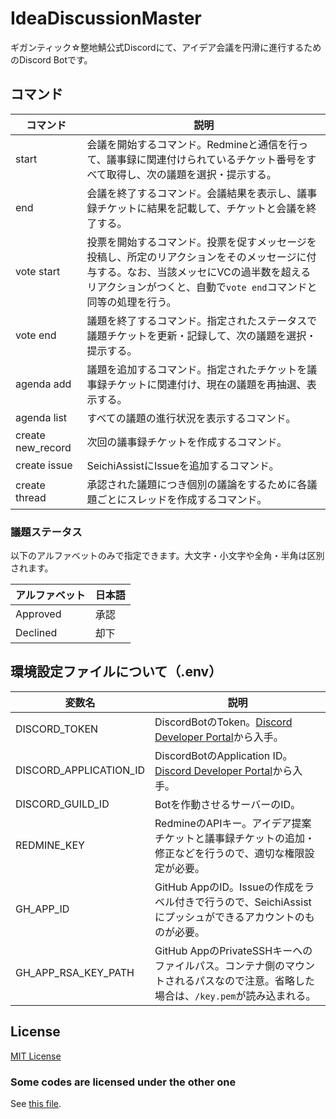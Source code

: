 # IdeaDiscussionMaster

ギガンティック☆整地鯖公式Discordにて、アイデア会議を円滑に進行するためのDiscord Botです。

## コマンド

|コマンド|説明|
|---|---|
|start|会議を開始するコマンド。Redmineと通信を行って、議事録に関連付けられているチケット番号をすべて取得し、次の議題を選択・提示する。|
|end|会議を終了するコマンド。会議結果を表示し、議事録チケットに結果を記載して、チケットと会議を終了する。|
|vote start|投票を開始するコマンド。投票を促すメッセージを投稿し、所定のリアクションをそのメッセージに付与する。なお、当該メッセにVCの過半数を超えるリアクションがつくと、自動で`vote end`コマンドと同等の処理を行う。|
|vote end|議題を終了するコマンド。指定されたステータスで議題チケットを更新・記録して、次の議題を選択・提示する。|
|agenda add|議題を追加するコマンド。指定されたチケットを議事録チケットに関連付け、現在の議題を再抽選、表示する。|
|agenda list|すべての議題の進行状況を表示するコマンド。|
|create new_record|次回の議事録チケットを作成するコマンド。|
|create issue|SeichiAssistにIssueを追加するコマンド。|
|create thread|承認された議題につき個別の議論をするために各議題ごとにスレッドを作成するコマンド。|

### 議題ステータス

以下のアルファベットのみで指定できます。大文字・小文字や全角・半角は区別されます。

|アルファベット|日本語|
|---|---|
|Approved|承認|
|Declined|却下|

## 環境設定ファイルについて（.env）

|変数名|説明|
|---|---|
|DISCORD_TOKEN|DiscordBotのToken。[Discord Developer Portal][1]から入手。|
|DISCORD_APPLICATION_ID|DiscordBotのApplication ID。[Discord Developer Portal][1]から入手。|
|DISCORD_GUILD_ID|Botを作動させるサーバーのID。|
|REDMINE_KEY|RedmineのAPIキー。アイデア提案チケットと議事録チケットの追加・修正などを行うので、適切な権限設定が必要。|
|GH_APP_ID|GitHub AppのID。Issueの作成をラベル付きで行うので、SeichiAssistにプッシュができるアカウントのものが必要。|
|GH_APP_RSA_KEY_PATH|GitHub AppのPrivateSSHキーへのファイルパス。コンテナ側のマウントされるパスなので注意。省略した場合は、`/key.pem`が読み込まれる。|

## License

[MIT License](./LICENSE)

### Some codes are licensed under the other one

See [this file](./src/utils/commands/README.md).

[1]: https://discord.com/developers/docs
